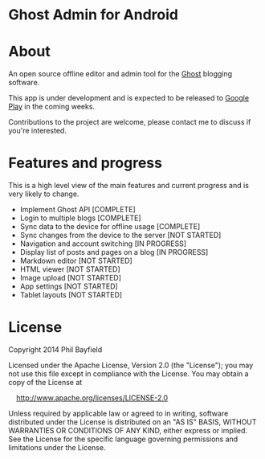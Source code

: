 Ghost Admin for Android
=======================

# About

An open source offline editor and admin tool for the [Ghost](https://ghost.org/) blogging software.

This app is under development and is expected to be released to
[Google Play](https://play.google.com/) in the coming weeks.

Contributions to the project are welcome, please contact me to discuss if you're interested.

# Features and progress

This is a high level view of the main features and current progress and is very likely to change.

* Implement Ghost API [COMPLETE]
* Login to multiple blogs [COMPLETE]
* Sync data to the device for offline usage [COMPLETE]
* Sync changes from the device to the server [NOT STARTED]
* Navigation and account switching [IN PROGRESS]
* Display list of posts and pages on a blog [IN PROGRESS]
* Markdown editor [NOT STARTED]
* HTML viewer [NOT STARTED]
* Image upload [NOT STARTED]
* App settings [NOT STARTED]
* Tablet layouts [NOT STARTED]

# License

Copyright 2014 Phil Bayfield

Licensed under the Apache License, Version 2.0 (the "License");
you may not use this file except in compliance with the License.
You may obtain a copy of the License at

&nbsp;&nbsp;&nbsp;&nbsp;http://www.apache.org/licenses/LICENSE-2.0

Unless required by applicable law or agreed to in writing, software
distributed under the License is distributed on an "AS IS" BASIS,
WITHOUT WARRANTIES OR CONDITIONS OF ANY KIND, either express or implied.
See the License for the specific language governing permissions and
limitations under the License.